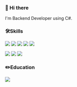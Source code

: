 ### 👋 Hi there 
I'm Backend Developer using C#.

### 🛠Skills
<img src="https://img.shields.io/badge/Csharp-512BD4?style=flat&logo=Csharp&logoColor=white"/> <img src="https://img.shields.io/badge/Java-4E7896?style=flat&logo=DevExpress&logoColor=white"/> <img src="https://img.shields.io/badge/JavaScript-F7DF1E?style=flat&logo=JavaScript&logoColor=white"/> <img src="https://img.shields.io/badge/MySQL-4479A1?style=flat&logo=MySQL&logoColor=white"> <img src="https://img.shields.io/badge/SQLServer-E42E2B?style=flat&logo=SQLServer&logoColor=white"/>

<img src="https://img.shields.io/badge/.Net-512BD4?style=flat&logo=.Net&logoColor=white"/> <img src="https://img.shields.io/badge/Blazor-512BD4?style=flat&logo=Blazor&logoColor=white"/> <img src="https://img.shields.io/badge/DevExpress-FF7200?style=flat&logo=DevExpress&logoColor=white"/>

### ✏️Education
<a href="https://hhpluscertificateofcompletion.oopy.io/">
  <img src="https://static.spartaclub.kr/hanghae99/plus/completion/badge_brown.svg" />
</a>

<!--
**bskjp1004/bskjp1004** is a ✨ _special_ ✨ repository because its `README.md` (this file) appears on your GitHub profile.

Here are some ideas to get you started:

- 🔭 I’m currently working on ...
- 🌱 I’m currently learning ...
- 👯 I’m looking to collaborate on ...
- 🤔 I’m looking for help with ...
- 💬 Ask me about ...
- 📫 How to reach me: ...
- 😄 Pronouns: ...
- ⚡ Fun fact: ...
-->
